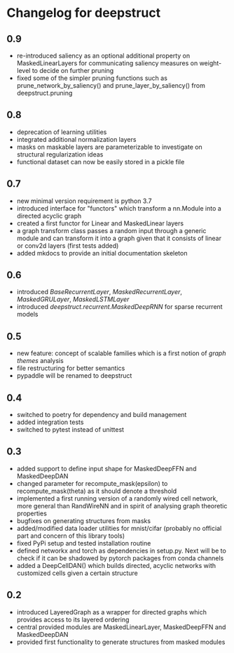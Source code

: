 # Changelog for deepstruct

## 0.9
* re-introduced saliency as an optional additional property on MaskedLinearLayers for communicating saliency measures on weight-level to decide on further pruning
* fixed some of the simpler pruning functions such as prune_network_by_saliency() and prune_layer_by_saliency() from deepstruct.pruning


## 0.8
* deprecation of learning utilities
* integrated additional normalization layers
* masks on maskable layers are parameterizable to investigate on structural regularization ideas
* functional dataset can now be easily stored in a pickle file

## 0.7
* new minimal version requirement is python 3.7
* introduced interface for "functors" which transform a nn.Module into a directed acyclic graph
* created a first functor for Linear and MaskedLinear layers
* a graph transform class passes a random input through a generic module and can transform it into a graph given that it consists of linear or conv2d layers (first tests added)
* added mkdocs to provide an initial documentation skeleton

## 0.6
* introduced *BaseRecurrentLayer*, *MaskedRecurrentLayer*, *MaskedGRULayer*, *MaskedLSTMLayer*
* introduced *deepstruct.recurrent.MaskedDeepRNN* for sparse recurrent models

## 0.5
* new feature: concept of scalable families which is a first notion of *graph themes* analysis
* file restructuring for better semantics
* pypaddle will be renamed to deepstruct

## 0.4
* switched to poetry for dependency and build management
* added integration tests
* switched to pytest instead of unittest

## 0.3
* added support to define input shape for MaskedDeepFFN and MaskedDeepDAN
* changed parameter for recompute_mask(epsilon) to recompute_mask(theta) as it should denote a threshold
* implemented a first running version of a randomly wired cell network, more general than RandWireNN and in spirit of analysing graph theoretic properties
* bugfixes on generating structures from masks
* added/modified data loader utilities for mnist/cifar (probably no official part and concern of this library tools)
* fixed PyPi setup and tested installation routine
* defined networkx and torch as dependencies in setup.py. Next will be to check if it can be shadowed by pytorch packages from conda channels
* added a DeepCellDAN() which builds directed, acyclic networks with customized cells given a certain structure

## 0.2
* introduced LayeredGraph as a wrapper for directed graphs which provides access to its layered ordering
* central provided modules are MaskedLinearLayer, MaskedDeepFFN and MaskedDeepDAN
* provided first functionality to generate structures from masked modules
